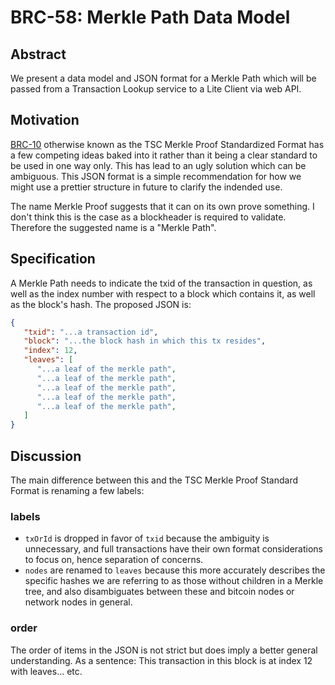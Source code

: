# BRC-58: Merkle Path Data Model

## Abstract
We present a data model and JSON format for a Merkle Path which will be passed from a Transaction Lookup service to a Lite Client via web API.

## Motivation

[BRC-10](../0010.md) otherwise known as the TSC Merkle Proof Standardized Format has a few competing ideas baked into it rather than it being a clear standard to be used in one way only. This has lead to an ugly solution which can be ambiguous. This JSON format is a simple recommendation for how we might use a prettier structure in future to clarify the indended use.

The name Merkle Proof suggests that it can on its own prove something. I don't think this is the case as a blockheader is required to validate. Therefore the suggested name is a "Merkle Path".

## Specification

A Merkle Path needs to indicate the txid of the transaction in question, as well as the index number with respect to a block which contains it, as well as the block's hash.
The proposed JSON is:

```json
{ 
   "txid": "...a transaction id",
   "block": "...the block hash in which this tx resides",
   "index": 12,
   "leaves": [
      "...a leaf of the merkle path",
      "...a leaf of the merkle path",
      "...a leaf of the merkle path",
      "...a leaf of the merkle path",
      "...a leaf of the merkle path",
   ]
}
```

## Discussion

The main difference between this and the TSC Merkle Proof Standard Format is renaming a few labels:

### labels
- `txOrId` is dropped in favor of `txid` because the ambiguity is unnecessary, and full transactions have their own format considerations to focus on, hence separation of concerns.
- `nodes` are renamed to `leaves` because this more accurately describes the specific hashes we are referring to as those without children in a Merkle tree, and also disambiguates between these and bitcoin nodes or network nodes in general.  

### order
The order of items in the JSON is not strict but does imply a better general understanding. As a sentence: This transaction in this block is at index 12 with leaves... etc.
